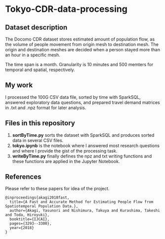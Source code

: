 # Tokyo-CDR-data-processing
## Dataset description
The Docomo CDR dataset stores estimated amount of population flow, as the volume of people movement from origin mesh to destination mesh. The origin and destination meshes are decided when a person stayed more than an hour in a specific mesh.

The time span is a month. Granularity is 10 minutes and 500 memters for temporal and spatial, respectively.

## My work
I processed the 100G CSV data file, sorted by time with SparkSQL, answered exploratory data questions, and prepared travel demand matrices in .txt and .npz format for later analysis.

## Files in this repository
1. **sortByTime.py** sorts the dataset with SparkSQL and produces sorted data in several CSV files.
2. **tokyo.ipynb** is the notebook where I answered most research questions and where I provide the gist of the processing task.
3. **writeByTime.py** finally defines the npz and txt writing functions and these functions are applied in the Jupyter Notebook.

## References
Please refer to these papers for idea of the project.
```
@inproceedings{akagi2018fast,
  title={A Fast and Accurate Method for Estimating People Flow from Spatiotemporal Population Data.},
  author={Akagi, Yasunori and Nishimura, Takuya and Kurashima, Takeshi and Toda, Hiroyuki},
  booktitle={IJCAI},
  pages={3293--3300},
  year={2018}
}
```
